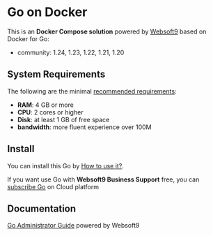 # Go on Docker  

This is an **Docker Compose solution** powered by [Websoft9](https://www.websoft9.com) based on Docker for Go:


 - community:  1.24, 1.23, 1.22, 1.21, 1.20


## System Requirements

The following are the minimal [recommended requirements](https://tomee.apache.org/):

* **RAM**: 4 GB or more
* **CPU**: 2 cores or higher
* **Disk**: at least 1 GB of free space
* **bandwidth**: more fluent experience over 100M  

## Install

You can install this Go by [How to use it?](https://github.com/Websoft9/docker-library#how-to-use-it).   

If you want use Go with **Websoft9 Business Support** free, you can [subscribe Go](https://www.websoft9.com/apps) on Cloud platform

## Documentation

[Go Administrator Guide](https://support.websoft9.com/docs/go) powered by Websoft9